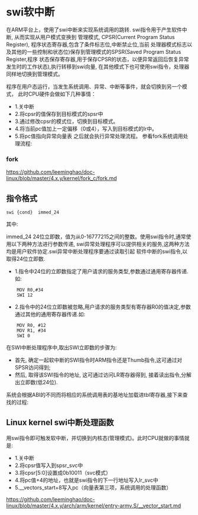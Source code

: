 swi软中断
========================================

在ARM平台上，使用了swi中断来实现系统调用的跳转. swi指令用于产生软件中断, 从而实现从用户模式变换到
管理模式, CPSR(Current Program Status Register), 程序状态寄存器,包含了条件标志位,中断禁止位,当前
处理器模式标志以及其他的一些控制和状态位)保存到管理模式的SPSR(Saved Program Status Register,程序
状态保存寄存器,用于保存CPSR的状态，以便异常返回后恢复异常发生时的工作状态),执行转移到swi向量,
在其他模式下也可使用swi指令，处理器同样地切换到管理模式。

程序在用户态运行，当发生系统调用、异常、中断等事件，就会切换到另一个模式，
此时CPU硬件会做如下几种事情：
* 1.关中断
* 2.将cpsr的值保存到目标模式的spsr中
* 3.通过修改cpsr的模式位，切换到目标模式。
* 4.将当前pc值加上一定偏移（0或4），写入到目标模式的lr中。
* 5.将pc值指向异常向量表
之后就会执行异常处理流程。
参看fork系统调用处理流程:

### fork

https://github.com/leeminghao/doc-linux/blob/master/4.x.y/kernel/fork_c/fork.md


指令格式
----------------------------------------

```
swi {cond}  immed_24
```

其中:

immed_24 24位立即数，值为从0-16777215之间的整数。使用swi指令时,通常使用以下两种方法进行参数传递,
swi异常处理程序可以提供相关的服务,这两种方法均是用户软件协定.swi异常中断处理程序要通过读取引起
软件中断的swi指令,以取得24位立即数.

* 1.指令中24位的立即数指定了用户请求的服务类型,参数通过通用寄存器传递.如:

```
    MOV R0,#34
    SWI 12
```

* 2.指令中的24位立即数被忽略,用户请求的服务类型有寄存器R0的值决定,参数通过其他的通用寄存器传递.如:

```
    MOV R0, #12
    MOV R1, #34
    SWI 0
```

在SWI中断处理程序中,取出SWI立即数的步骤为:

* 首先, 确定一起软中断的SWI指令时ARM指令还是Thumb指令,这可通过对SPSR访问得到;
* 然后, 取得该SWI指令的地址, 这可通过访问LR寄存器得到, 接着读出指令,分解出立即数(低24位).

系统会根据ABI的不同而将相应的系统调用表的基地址加载进tbl寄存器,接下来查找的过程:

Linux kernel swi中断处理函数
----------------------------------------

用swi指令即可触发软中断，并切换到内核态(管理模式)。此时CPU就做的事情就是:

* 1.关中断
* 2.将cpsr值写入到spsr_svc中
* 3.将cpsr[5:0]设置成0b10011（svc模式）
* 4.将pc值+4的地址，也就是swi指令的下一行地址写入lr_svc中
* 5.__vectors_start+8写入pc（向量表第三项，系统调用的处理函数）

https://github.com/leeminghao/doc-linux/blob/master/4.x.y/arch/arm/kernel/entry-armv.S/__vector_start.md
